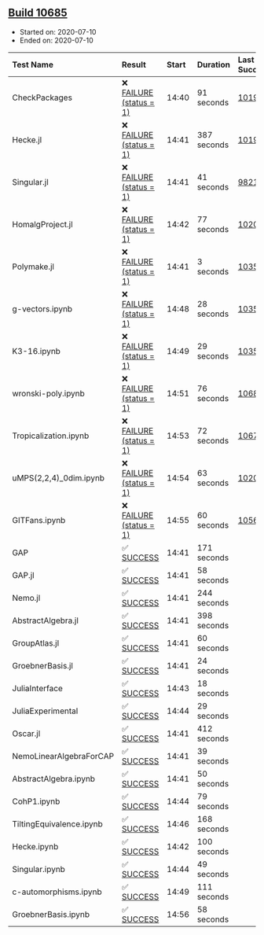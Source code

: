 ## [Build 10685](https://oscarci.mathematik.uni-kl.de/job/oscar/10685/)

* Started on: 2020-07-10
* Ended on: 2020-07-10

| Test Name    | Result | Start | Duration | Last Success | First Failure |
|:-------------|:-------|:------|:---------|:-------------|:--------------|
| CheckPackages | ❌ [FAILURE (status = 1)](https://oscarci.mathematik.uni-kl.de/job/oscar/10685/artifact/logs/build-10685/CheckPackages.log) | 14:40 | 91 seconds | [10197](https://oscarci.mathematik.uni-kl.de/job/oscar/10197/) | [10198](https://oscarci.mathematik.uni-kl.de/job/oscar/10198/) |
| Hecke.jl | ❌ [FAILURE (status = 1)](https://oscarci.mathematik.uni-kl.de/job/oscar/10685/artifact/logs/build-10685/Hecke.jl.log) | 14:41 | 387 seconds | [10197](https://oscarci.mathematik.uni-kl.de/job/oscar/10197/) | [10198](https://oscarci.mathematik.uni-kl.de/job/oscar/10198/) |
| Singular.jl | ❌ [FAILURE (status = 1)](https://oscarci.mathematik.uni-kl.de/job/oscar/10685/artifact/logs/build-10685/Singular.jl.log) | 14:41 | 41 seconds | [9821](https://oscarci.mathematik.uni-kl.de/job/oscar/9821/) | [9822](https://oscarci.mathematik.uni-kl.de/job/oscar/9822/) |
| HomalgProject.jl | ❌ [FAILURE (status = 1)](https://oscarci.mathematik.uni-kl.de/job/oscar/10685/artifact/logs/build-10685/HomalgProject.jl.log) | 14:42 | 77 seconds | [10209](https://oscarci.mathematik.uni-kl.de/job/oscar/10209/) | [10210](https://oscarci.mathematik.uni-kl.de/job/oscar/10210/) |
| Polymake.jl | ❌ [FAILURE (status = 1)](https://oscarci.mathematik.uni-kl.de/job/oscar/10685/artifact/logs/build-10685/Polymake.jl.log) | 14:41 | 3 seconds | [10356](https://oscarci.mathematik.uni-kl.de/job/oscar/10356/) | [10357](https://oscarci.mathematik.uni-kl.de/job/oscar/10357/) |
| g-vectors.ipynb | ❌ [FAILURE (status = 1)](https://oscarci.mathematik.uni-kl.de/job/oscar/10685/artifact/logs/build-10685/g-vectors.ipynb.log) | 14:48 | 28 seconds | [10356](https://oscarci.mathematik.uni-kl.de/job/oscar/10356/) | [10357](https://oscarci.mathematik.uni-kl.de/job/oscar/10357/) |
| K3-16.ipynb | ❌ [FAILURE (status = 1)](https://oscarci.mathematik.uni-kl.de/job/oscar/10685/artifact/logs/build-10685/K3-16.ipynb.log) | 14:49 | 29 seconds | [10356](https://oscarci.mathematik.uni-kl.de/job/oscar/10356/) | [10357](https://oscarci.mathematik.uni-kl.de/job/oscar/10357/) |
| wronski-poly.ipynb | ❌ [FAILURE (status = 1)](https://oscarci.mathematik.uni-kl.de/job/oscar/10685/artifact/logs/build-10685/wronski-poly.ipynb.log) | 14:51 | 76 seconds | [10680](https://oscarci.mathematik.uni-kl.de/job/oscar/10680/) | [10681](https://oscarci.mathematik.uni-kl.de/job/oscar/10681/) |
| Tropicalization.ipynb | ❌ [FAILURE (status = 1)](https://oscarci.mathematik.uni-kl.de/job/oscar/10685/artifact/logs/build-10685/Tropicalization.ipynb.log) | 14:53 | 72 seconds | [10678](https://oscarci.mathematik.uni-kl.de/job/oscar/10678/) | [10679](https://oscarci.mathematik.uni-kl.de/job/oscar/10679/) |
| uMPS(2,2,4)_0dim.ipynb | ❌ [FAILURE (status = 1)](https://oscarci.mathematik.uni-kl.de/job/oscar/10685/artifact/logs/build-10685/uMPS-2-2-4-_0dim.ipynb.log) | 14:54 | 63 seconds | [10209](https://oscarci.mathematik.uni-kl.de/job/oscar/10209/) | [10210](https://oscarci.mathematik.uni-kl.de/job/oscar/10210/) |
| GITFans.ipynb | ❌ [FAILURE (status = 1)](https://oscarci.mathematik.uni-kl.de/job/oscar/10685/artifact/logs/build-10685/GITFans.ipynb.log) | 14:55 | 60 seconds | [10566](https://oscarci.mathematik.uni-kl.de/job/oscar/10566/) | [10567](https://oscarci.mathematik.uni-kl.de/job/oscar/10567/) |
| GAP | ✅ [SUCCESS](https://oscarci.mathematik.uni-kl.de/job/oscar/10685/artifact/logs/build-10685/GAP.log) | 14:41 | 171 seconds |  |  |
| GAP.jl | ✅ [SUCCESS](https://oscarci.mathematik.uni-kl.de/job/oscar/10685/artifact/logs/build-10685/GAP.jl.log) | 14:41 | 58 seconds |  |  |
| Nemo.jl | ✅ [SUCCESS](https://oscarci.mathematik.uni-kl.de/job/oscar/10685/artifact/logs/build-10685/Nemo.jl.log) | 14:41 | 244 seconds |  |  |
| AbstractAlgebra.jl | ✅ [SUCCESS](https://oscarci.mathematik.uni-kl.de/job/oscar/10685/artifact/logs/build-10685/AbstractAlgebra.jl.log) | 14:41 | 398 seconds |  |  |
| GroupAtlas.jl | ✅ [SUCCESS](https://oscarci.mathematik.uni-kl.de/job/oscar/10685/artifact/logs/build-10685/GroupAtlas.jl.log) | 14:41 | 60 seconds |  |  |
| GroebnerBasis.jl | ✅ [SUCCESS](https://oscarci.mathematik.uni-kl.de/job/oscar/10685/artifact/logs/build-10685/GroebnerBasis.jl.log) | 14:41 | 24 seconds |  |  |
| JuliaInterface | ✅ [SUCCESS](https://oscarci.mathematik.uni-kl.de/job/oscar/10685/artifact/logs/build-10685/JuliaInterface.log) | 14:43 | 18 seconds |  |  |
| JuliaExperimental | ✅ [SUCCESS](https://oscarci.mathematik.uni-kl.de/job/oscar/10685/artifact/logs/build-10685/JuliaExperimental.log) | 14:44 | 29 seconds |  |  |
| Oscar.jl | ✅ [SUCCESS](https://oscarci.mathematik.uni-kl.de/job/oscar/10685/artifact/logs/build-10685/Oscar.jl.log) | 14:41 | 412 seconds |  |  |
| NemoLinearAlgebraForCAP | ✅ [SUCCESS](https://oscarci.mathematik.uni-kl.de/job/oscar/10685/artifact/logs/build-10685/NemoLinearAlgebraForCAP.log) | 14:41 | 39 seconds |  |  |
| AbstractAlgebra.ipynb | ✅ [SUCCESS](https://oscarci.mathematik.uni-kl.de/job/oscar/10685/artifact/logs/build-10685/AbstractAlgebra.ipynb.log) | 14:41 | 50 seconds |  |  |
| CohP1.ipynb | ✅ [SUCCESS](https://oscarci.mathematik.uni-kl.de/job/oscar/10685/artifact/logs/build-10685/CohP1.ipynb.log) | 14:44 | 79 seconds |  |  |
| TiltingEquivalence.ipynb | ✅ [SUCCESS](https://oscarci.mathematik.uni-kl.de/job/oscar/10685/artifact/logs/build-10685/TiltingEquivalence.ipynb.log) | 14:46 | 168 seconds |  |  |
| Hecke.ipynb | ✅ [SUCCESS](https://oscarci.mathematik.uni-kl.de/job/oscar/10685/artifact/logs/build-10685/Hecke.ipynb.log) | 14:42 | 100 seconds |  |  |
| Singular.ipynb | ✅ [SUCCESS](https://oscarci.mathematik.uni-kl.de/job/oscar/10685/artifact/logs/build-10685/Singular.ipynb.log) | 14:44 | 49 seconds |  |  |
| c-automorphisms.ipynb | ✅ [SUCCESS](https://oscarci.mathematik.uni-kl.de/job/oscar/10685/artifact/logs/build-10685/c-automorphisms.ipynb.log) | 14:49 | 111 seconds |  |  |
| GroebnerBasis.ipynb | ✅ [SUCCESS](https://oscarci.mathematik.uni-kl.de/job/oscar/10685/artifact/logs/build-10685/GroebnerBasis.ipynb.log) | 14:56 | 58 seconds |  |  |
